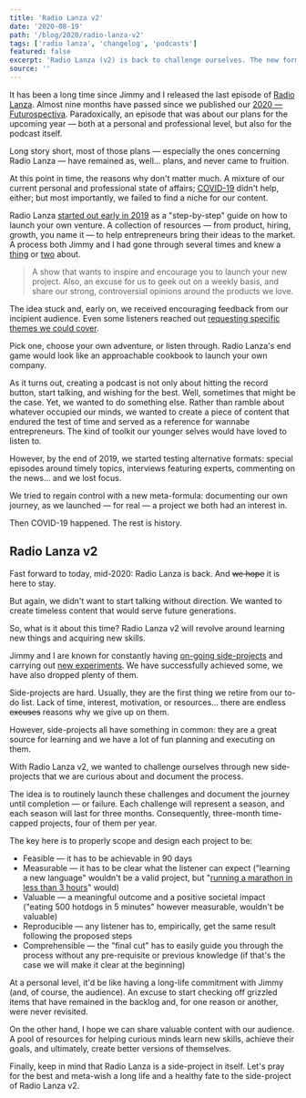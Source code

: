 ```yaml
---
title: 'Radio Lanza v2'
date: '2020-08-19'
path: '/blog/2020/radio-lanza-v2'
tags: ['radio lanza', 'changelog', 'podcasts']
featured: false
excerpt: 'Radio Lanza (v2) is back to challenge ourselves. The new formula will revolve around routinely launching side-projects of ours and rigorously document the journey until completion — or failure.'
source: ''
---
```


It has been a long time since Jimmy and I released the last episode of [Radio Lanza](/blog/2019/radio-lanza). Almost nine months have passed since we published our [2020 — Futurospectiva](https://www.radiolanza.com/episodes/20). Paradoxically, an episode that was about our plans for the upcoming year — both at a personal and professional level, but also for the podcast itself.

Long story short, most of those plans — especially the ones concerning Radio Lanza — have remained as, well... plans, and never came to fruition.

At this point in time, the reasons why don't matter much. A mixture of our current personal and professional state of affairs; [COVID-19](/blog/2020/pause) didn't help, either; but most importantly, we failed to find a niche for our content.

Radio Lanza [started out early in 2019](https://www.radiolanza.com/episodes/0) as a "step-by-step" guide on how to launch your own venture. A collection of resources — from product, hiring, growth, you name it — to help entrepreneurs bring their ideas to the market. A process both Jimmy and I had gone through several times and knew a [thing](https://www.modemie.com) or [two](/tags/iomando) about.

> A show that wants to inspire and encourage you to launch your new project. Also, an excuse for us to geek out on a weekly basis, and share our strong, controversial opinions around the products we love.

The idea stuck and, early on, we received encouraging feedback from our incipient audience. Even some listeners reached out [requesting specific themes we could cover](https://www.radiolanza.com/episodes/especial-aprender-a-programar).

Pick one, choose your own adventure, or listen through. Radio Lanza's end game would look like an approachable cookbook to launch your own company.

As it turns out, creating a podcast is not only about hitting the record button, start talking, and wishing for the best. Well, sometimes that might be the case. Yet, we wanted to do something else. Rather than ramble about whatever occupied our minds, we wanted to create a piece of content that endured the test of time and served as a reference for wannabe entrepreneurs. The kind of toolkit our younger selves would have loved to listen to.

However, by the end of 2019, we started testing alternative formats: special episodes around timely topics, interviews featuring experts, commenting on the news... and we lost focus.

We tried to regain control with a new meta-formula: documenting our own journey, as we launched — for real — a project we both had an interest in.

Then COVID-19 happened. The rest is history.

## Radio Lanza v2

Fast forward to today, mid-2020: Radio Lanza is back. And ~~we hope~~ it is here to stay.

But again, we didn't want to start talking without direction. We wanted to create timeless content that would serve future generations.

So, what is it about this time? Radio Lanza v2 will revolve around learning new things and acquiring new skills.

Jimmy and I are known for constantly having [on-going side-projects](/blog/2019/productizing-hacks) and carrying out [new experiments](/blog/2019/til). We have successfully achieved some, we have also dropped plenty of them.

Side-projects are hard. Usually, they are the first thing we retire from our to-do list. Lack of time, interest, motivation, or resources... there are endless ~~excuses~~ reasons why we give up on them.

However, side-projects all have something in common: they are a great source for learning and we have a lot of fun planning and executing on them.

With Radio Lanza v2, we wanted to challenge ourselves through new side-projects that we are curious about and document the process.

The idea is to routinely launch these challenges and document the journey until completion — or failure. Each challenge will represent a season, and each season will last for three months. Consequently, three-month time-capped projects, four of them per year.

The key here is to properly scope and design each project to be:

- Feasible — it has to be achievable in 90 days
- Measurable — it has to be clear what the listener can expect ("learning a new language" wouldn't be a valid project, but "[running a marathon in less than 3 hours](/blog/2018/going-sub3)" would)
- Valuable — a meaningful outcome and a positive societal impact ("eating 500 hotdogs in 5 minutes" however measurable, wouldn't be valuable)
- Reproducible — any listener has to, empirically, get the same result following the proposed steps
- Comprehensible — the "final cut" has to easily guide you through the process without any pre-requisite or previous knowledge (if that's the case we will make it clear at the beginning)

At a personal level, it'd be like having a long-life commitment with Jimmy (and, of course, the audience). An excuse to start checking off grizzled items that have remained in the backlog and, for one reason or another, were never revisited.

On the other hand, I hope we can share valuable content with our audience. A pool of resources for helping curious minds learn new skills, achieve their goals, and ultimately, create better versions of themselves.

Finally, keep in mind that Radio Lanza is a side-project in itself. Let's pray for the best and meta-wish a long life and a healthy fate to the side-project of Radio Lanza v2.
